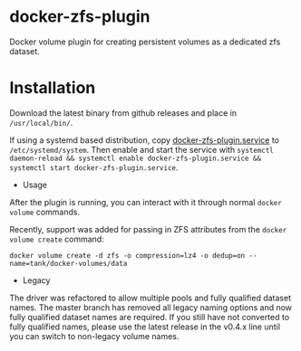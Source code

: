 # docker-zfs-plugin
Docker volume plugin for creating persistent volumes as a dedicated zfs dataset.

# Installation

Download the latest binary from github releases and place in `/usr/local/bin/`.

If using a systemd based distribution, copy
[docker-zfs-plugin.service](docker-zfs-plugin.service) to `/etc/systemd/system`.
Then enable and start the service with `systemctl daemon-reload && systemctl
enable docker-zfs-plugin.service && systemctl start docker-zfs-plugin.service`.

* Usage

After the plugin is running, you can interact with it through normal `docker volume` commands.

Recently, support was added for passing in ZFS attributes from the `docker volume create` command:

`docker volume create -d zfs -o compression=lz4 -o dedup=on --name=tank/docker-volumes/data`

* Legacy

The driver was refactored to allow multiple pools and fully qualified dataset names. The master branch has removed all legacy naming options and now fully qualified dataset names are required. If you still have not converted to fully qualified names, please use the latest release in the v0.4.x line until you can switch to non-legacy volume names.

